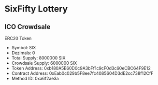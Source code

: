 # SixFifty Lottery
## ICO Crowdsale

ERC20 Token
* Symbol: SIX
* Dezimals: 0
* Total Supply: 8000000 SIX
* Crowdsale Supply: 6000000 SIX
* Token Address: 0xb180A5E60D0c9A3bFf1c9cF0d3c60eCBC64F9E12
* Contract Address: 0xEab0c029b5F8ee7fc4085604D3dE2cc738f12CfF
* Method ID: 0xa6f2ae3a
